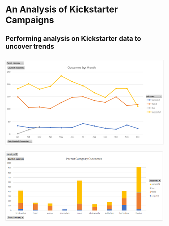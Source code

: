 # An Analysis of Kickstarter Campaigns
Performing analysis on Kickstarter data to uncover trends
---
![Chart of Outcomes By Month](/OutcomesByMonth.png)
---
![Parent Category Outcomes](/ParentCategoryOutcomes.png)
